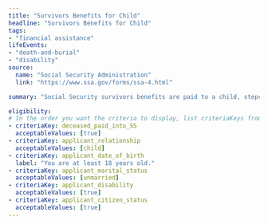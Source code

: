 ```yaml
---
title: "Survivors Benefits for Child"
headline: "Survivors Benefits for Child"
tags: 
- "financial assistance"
lifeEvents: 
- "death-and-burial"
- "disability"
source:
  name: "Social Security Administration"
  link: "https://www.ssa.gov/forms/ssa-4.html"

summary: "Social Security survivors benefits are paid to a child, stepchild, grandchild, or adopted child of eligible workers."

eligibility:
# In the order you want the criteria to display, list criteriaKeys from the csv here, each followed by a comma-separated list of which values indicate eligibility for that criteria. Wrap individual values in quotes if they have inner commas.
- criteriaKey: deceased_paid_into_SS
  acceptableValues: [true]
- criteriaKey: applicant_relationship
  acceptableValues: [child]
- criteriaKey: applicant_date_of_birth
  label: "You are at least 18 years old."
- criteriaKey: applicant_marital_status
  acceptableValues: [unmarried]
- criteriaKey: applicant_disability
  acceptableValues: [true]
- criteriaKey: applicant_citizen_status
  acceptableValues: [true]
---
```

